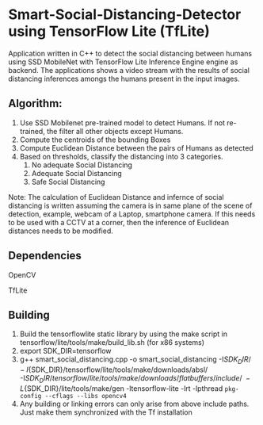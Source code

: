 # Smart-Social-Distancing-Detector using TensorFlow Lite (TfLite)

Application written in C++ to detect the social distancing between humans using SSD MobileNet with TensorFlow Lite Inference Engine engine as backend.
The applications shows a video stream with the results of social distancing inferences amongs the humans present in the input images.

## Algorithm:
1. Use SSD Mobilenet pre-trained model to detect Humans. If not re-trained, the filter all other objects except Humans.
2. Compute the centroids of the bounding Boxes
3. Compute Euclidean Distance between the pairs of Humans as detected
4. Based on thresholds, classify the distancing into 3 categories.
    1. No adequate Social Distancing
    2. Adequate Social Distancing
    3. Safe Social Distancing
   
 Note: The calculation of Euclidean Distance and infernce of social distancing is written assuming the camera is in same plane of the scene of detection, example, webcam of a Laptop, smartphone camera. If this needs to be used with a CCTV at a corner, then the inference of Euclidean distances needs to be modified.
 
 ## Dependencies
 OpenCV
 
 TfLite
 
 ## Building
 1. Build the tensorflowlite static library by using the make script in tensorflow/lite/tools/make/build_lib.sh (for x86 systems)
 2. export SDK_DIR=tensorflow
 3.	g++ smart_social_distancing.cpp -o smart_social_distancing -I${SDK_DIR}/ \
	-I${SDK_DIR}/tensorflow/lite/tools/make/downloads/absl/ \
	-I${SDK_DIR}/tensorflow/lite/tools/make/downloads/flatbuffers/include/ \
	-L${SDK_DIR}/lite/tools/make/gen -ltensorflow-lite -lrt -lpthread `pkg-config --cflags --libs opencv4`
4. Any building or linking errors can only arise from above include paths. Just make them synchronized with the Tf installation
